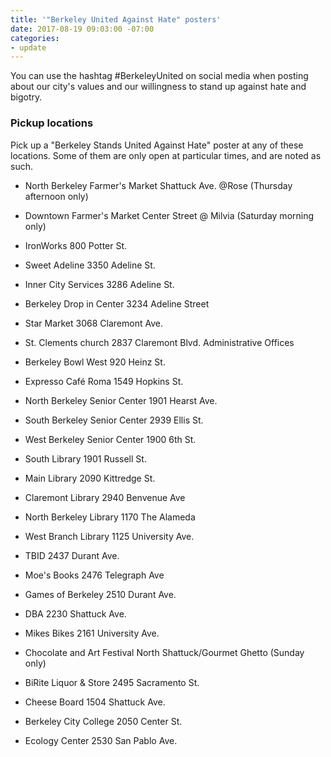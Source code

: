 ```yaml
---
title: '"Berkeley United Against Hate" posters'
date: 2017-08-19 09:03:00 -07:00
categories:
- update
---
```


You can use the hashtag #BerkeleyUnited on social media when posting about our city's values and our willingness to stand up against hate and bigotry.

### Pickup locations

Pick up a "Berkeley Stands United Against Hate" poster at any of these locations. Some of them are only open at particular times, and are noted as such.

- North Berkeley Farmer's Market
Shattuck Ave. @Rose
(Thursday afternoon only)

- Downtown Farmer's Market
Center Street @ Milvia
(Saturday morning only)

- IronWorks 800 Potter St.

- Sweet Adeline 3350 Adeline St.

- Inner City Services 3286 Adeline St.

- Berkeley Drop in Center 3234 Adeline Street

- Star Market 3068 Claremont Ave.

- St. Clements church 2837 Claremont Blvd. Administrative Offices

- Berkeley Bowl West 920 Heinz St.

- Expresso Café Roma 1549 Hopkins St.

- North Berkeley Senior Center 1901 Hearst Ave.

- South Berkeley Senior Center 2939 Ellis St.

- West Berkeley Senior Center 1900 6th St.

- South Library 1901 Russell St.

- Main Library 2090 Kittredge St.

- Claremont Library 2940 Benvenue Ave

- North Berkeley Library 1170 The Alameda

- West Branch Library 1125 University Ave.

- TBID 2437 Durant Ave.

- Moe's Books 2476 Telegraph Ave

- Games of Berkeley 2510 Durant Ave.

- DBA 2230 Shattuck Ave.

- Mikes Bikes 2161 University Ave.

- Chocolate and Art Festival  North Shattuck/Gourmet Ghetto
(Sunday only)


- BiRite Liquor & Store 2495 Sacramento St.

- Cheese Board 1504 Shattuck Ave.

- Berkeley City College 2050 Center St.

- Ecology Center 2530 San Pablo Ave.